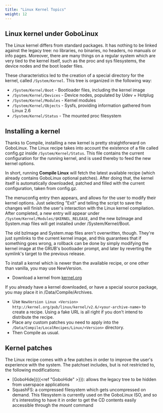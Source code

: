 ```yaml
---
title: "Linux Kernel Topics"
weight: 12
---
```


## Linux kernel under GoboLinux

The Linux kernel differs from standard packages. It has nothing to be linked
against the legacy tree: no libraries, no binaries, no headers, no manuals or
info pages. Moreover, there are many things on a regular system which are very
tied to the kernel itself, such as the proc and sys filesystems, the device
nodes and the boot loader files.

These characteristics led to the creation of a special directory for the kernel,
called `/System/Kernel`. This tree is organized in the following way:

-   `/System/Kernel/Boot` - Bootloader files, including the kernel image
-   `/System/Kernel/Devices` - Device nodes, populated by Udev + Hotplug
-   `/System/Kernel/Modules` - Kernel modules
-   `/System/Kernel/Objects` - Sysfs, providing information gathered from Linux
    2.6
-   `/System/Kernel/Status` - The mounted proc filesystem

## Installing a kernel

Thanks to Compile, installing a new kernel is pretty straightforward on
GoboLinux. The Linux recipe takes into account the existence of a file called
config.gz inside `/System/Kernel/Status`. This file contains the current
configuration for the running kernel, and is used thereby to feed the new kernel
options.

In short, running **Compile Linux** will fetch the latest available recipe
(which already contains GoboLinux optional patches). After doing that, the
kernel itself is automatically downloaded, patched and filled with the current
configuration, taken from config.gz.

The menuconfig entry then appears, and allows for the user to modify their
kernel options. Just selecting "Exit" and telling the script to save the changes
will finish the user's interaction with the Linux kernel compilation. After
completed, a new entry will appear under
`/System/Kernel/Modules/$KERNEL_RELEASE`, and the new bzImage and System.map
files will get installed under /System/Kernel/Boot.

The old bzImage and System.map files aren't overwritten, though. They're just
symlinks to the current kernel image, and this guarantees that if something goes
wrong, a rollback can be done by simply modifying the kernel image at the GRUB's
bootloader prompt, and later by reverting the symlink's target to the previous
release.

To install a kernel which is newer than the available recipe, or one other than
vanilla, you may use NewVersion.

-   Download a kernel from [kernel.org](http://www.kernel.org/)

If you already have a kernel downloaded, or have a special source package, you
may place it in /Data/Compile/Archives.

-   Use
    `NewVersion Linux <Version> http://kernel.org/pub/linux/kernel/v2.6/<your-archive-name>`
    to create a recipe. Using a fake URL is all right if you don't intend to
    distribute the recipe.
-   Place any custom patches you need to apply into the
    `/Data/Compile/LocalRecipes/Linux/<Version>` directory.
-   Then Compile as usual.

## Kernel patches

The Linux recipe comes with a few patches in order to improve the user's
experience with the system. The patchset includes, but is not restricted to, the
following modifications:

-   [GoboHide]({{<ref "GoboHide" >}}): allows the legacy tree to be hidden from
    userspace applications
-   SquashFS: a compressed filesystem which gets uncompressed on demand. This
    filesystem is currently used on the GoboLinux ISO, and so it's interesting
    to have it in order to get the CD contents easily accessible through the
    _mount_ command

